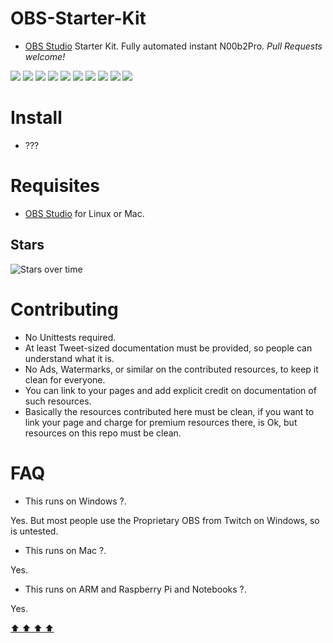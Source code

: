 # OBS-Starter-Kit

- [OBS Studio](https://obsproject.com/download) Starter Kit. Fully automated instant N00b2Pro. *Pull Requests welcome!*

![](https://img.shields.io/github/languages/count/juancarlospaco/obs-starter-kit?logoColor=green&style=for-the-badge)
![](https://img.shields.io/github/languages/top/juancarlospaco/obs-starter-kit?style=for-the-badge)
![](https://img.shields.io/github/stars/juancarlospaco/obs-starter-kit?style=for-the-badge)
![](https://img.shields.io/maintenance/yes/2019?style=for-the-badge)
![](https://img.shields.io/github/languages/code-size/juancarlospaco/obs-starter-kit?style=for-the-badge)
![](https://img.shields.io/github/issues-raw/juancarlospaco/obs-starter-kit?style=for-the-badge)
![](https://img.shields.io/github/issues-pr-raw/juancarlospaco/obs-starter-kit?style=for-the-badge)
![](https://img.shields.io/github/commit-activity/y/juancarlospaco/obs-starter-kit?style=for-the-badge)
![](https://img.shields.io/github/last-commit/juancarlospaco/obs-starter-kit?style=for-the-badge)
![](https://img.shields.io/liberapay/patrons/juancarlospaco?style=for-the-badge)


# Install

- ???


# Requisites

- [OBS Studio](https://obsproject.com/download) for Linux or Mac.


## Stars

![Stars over time](https://starchart.cc/juancarlospaco/obs-starter-kit.svg "Star OBS-Starter-Kit on GitHub!")


# Contributing

- No Unittests required.
- At least Tweet-sized documentation must be provided, so people can understand what it is.
- No Ads, Watermarks, or similar on the contributed resources, to keep it clean for everyone.
- You can link to your pages and add explicit credit on documentation of such resources.
- Basically the resources contributed here must be clean, if you want to link your page and charge for premium resources there, is Ok, but resources on this repo must be clean.


# FAQ

- This runs on Windows ?.

Yes. But most people use the Proprietary OBS from Twitch on Windows, so is untested.

- This runs on Mac ?.

Yes.

- This runs on ARM and Raspberry Pi and Notebooks ?.

Yes.


[  ⬆️  ⬆️  ⬆️  ⬆️  ](#OBS-Starter-Kit "Go to top")
